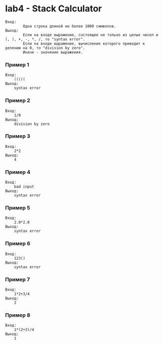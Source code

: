 # lab4 - Stack Calculator
    Вход:
            Одна строка длиной не более 1000 символов.
    Выход:
            Eсли на входе выражение, состоящее не только из целых чисел и (, ), +, -, *, /, то "syntax error".
            Eсли на входе выражение, вычисление которого приводит к делению на 0, то "division by zero".
            Иначе - значение выражения.

### Пример 1
    Вход:
        (((((
    Выход:
        syntax error

### Пример 2
    Вход:
        1/0
    Выход:
        division by zero

### Пример 3
    Вход:
        2*2
    Выход:
        4

### Пример 4
    Вход:
        bad input
    Выход:
        syntax error

### Пример 5
    Вход:
        2.0*2.0
    Выход:
        syntax error

### Пример 6
    Вход:
        123()
    Выход:
        syntax error

### Пример 7
    Вход:
        1*2+3/4
    Выход:
        2

### Пример 8
    Вход:
        1*(2+3)/4
    Выход:
        1
